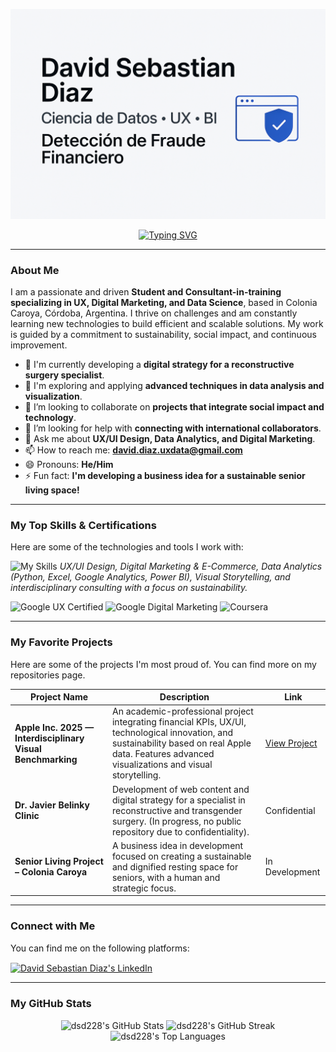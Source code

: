 
![Banner](./banner.png)
<div align="center">
  <a href="https://github.com/dsd228">
  <img src="https://readme-typing-svg.herokuapp.com?font=Roboto&size=23&pause=1000&color=24292E&width=435&lines=Hi+there+%F0%9F%91%8B%2C+I'm+David+Sebastian+Diaz;Welcome+to+my+GitHub+Profile!" alt="Typing SVG" />
  </a>
</div>

---

### About Me

I am a passionate and driven **Student and Consultant-in-training specializing in UX, Digital Marketing, and Data Science**, based in Colonia Caroya, Córdoba, Argentina. I thrive on challenges and am constantly learning new technologies to build efficient and scalable solutions. My work is guided by a commitment to sustainability, social impact, and continuous improvement.

- 🔭 I'm currently developing a **digital strategy for a reconstructive surgery specialist**.
- 🌱 I'm exploring and applying **advanced techniques in data analysis and visualization**.
- 👯 I’m looking to collaborate on **projects that integrate social impact and technology**.
- 🤔 I’m looking for help with **connecting with international collaborators**.
- 💬 Ask me about **UX/UI Design, Data Analytics, and Digital Marketing**.
- 📫 How to reach me: **david.diaz.uxdata@gmail.com**
- 😄 Pronouns: **He/Him**
- ⚡ Fun fact: **I'm developing a business idea for a sustainable senior living space!**

---

### My Top Skills & Certifications

Here are some of the technologies and tools I work with:

![My Skills](https://skillicons.dev/icons?i=python,figma,google,powerbi,ps,ai,idea)
*UX/UI Design, Digital Marketing & E-Commerce, Data Analytics (Python, Excel, Google Analytics, Power BI), Visual Storytelling, and interdisciplinary consulting with a focus on sustainability.*

![Google UX Certified](https://img.shields.io/badge/Google-UX%20Design-blue)
![Google Digital Marketing](https://img.shields.io/badge/Google-Digital%20Marketing-green)
![Coursera](https://img.shields.io/badge/Coursera-Professional%20Certificate-yellow)

---

### My Favorite Projects

Here are some of the projects I'm most proud of. You can find more on my repositories page.

| Project Name | Description | Link |
|--------------|-------------|------|
| **Apple Inc. 2025 — Interdisciplinary Visual Benchmarking**  | An academic-professional project integrating financial KPIs, UX/UI, technological innovation, and sustainability based on real Apple data. Features advanced visualizations and visual storytelling. | [View Project](https://github.com/dsd228/presentation) |
| **Dr. Javier Belinky Clinic**  | Development of web content and digital strategy for a specialist in reconstructive and transgender surgery. (In progress, no public repository due to confidentiality). | Confidential |
| **Senior Living Project – Colonia Caroya**  | A business idea in development focused on creating a sustainable and dignified resting space for seniors, with a human and strategic focus. | In Development |

---

### Connect with Me

You can find me on the following platforms:

<p align="left">
<a href="https://linkedin.com/in/david-data-conecta" target="blank"><img align="center" src="https://raw.githubusercontent.com/rahuldkjain/github-profile-readme-generator/master/src/images/icons/Social/linked-in-alt.svg" alt="David Sebastian Diaz's LinkedIn" height="30" width="40" /></a>
</p>

---

### My GitHub Stats

<p align="center">
  <img src="https://github-readme-stats.vercel.app/api?username=dsd228&show_icons=true&theme=radical" alt="dsd228's GitHub Stats" />
  <img src="https://github-readme-streak-stats.herokuapp.com/?user=dsd228&theme=radical" alt="dsd228's GitHub Streak" />
  <img src="https://github-readme-stats.vercel.app/api/top-langs/?username=dsd228&layout=compact&theme=radical" alt="dsd228's Top Languages" />
</p>




